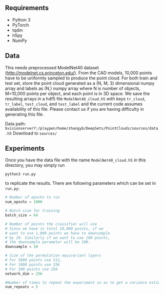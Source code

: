 ## Requirements
* Python 3
* PyTorch
* tqdm
* h5py
* NumPy

## Data

This needs preprocessed ModelNet40 dataset (http://modelnet.cs.princeton.edu/). From the CAD models, 10,000 points have to be uniformly sampled to produce the point cloud. For both train and test set, store the point cloud generated as a (N, M, 3) dimensional numpy array and labels as (N,) numpy array where N is number of objects, M=10,000 points per object, and each point is in 3D space. We save the resulting arrays in a hdf5 file `ModelNet40_cloud.h5` with keys `tr_cloud`, `tr_label`, `test_cloud`, and `test_label` and the current code assumes availability of this file. Please contact us if you are having difficulty in generating this file.

Data path: `bvisionserver7:/playpen/home/zhangyb/DeepSets/PointClouds/sources/data.h5`
Download to `sources/`

## Experiments

Once you have the data file with the name `ModelNet40_cloud.h5` in this directory, you may simply run

    python3 run.py

to replicate the results. There are following parameters which can be set in `run.py`:

```python
# Number of epochs to run
num_epochs = 1000  

# Batch size for training
batch_size = 64

# Number of points the classifier will use
# Since we have in total 10,000 points, if we 
# want to use 1,000 points we have to downsample 
# by 10. Similarly if we want to use 100 points, 
# the downsample parameter will be 100.
downsample = 10

# Size of the permutation equivariant layers
# For 5000 points use 512,
# For 1000 points use 256
# For 100 points use 256
network_dim = 256  

#Number of times to repeat the experiment so as to get a variance estimate
num_repeats = 5    
```
